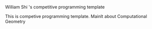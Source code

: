 William Shi 's competitive programming template


This is competive programming template.
Mainlt about Computational Geometry


